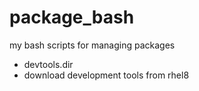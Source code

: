 # package_bash

my bash scripts for managing packages

* devtools.dir 
*   download development tools from rhel8 
